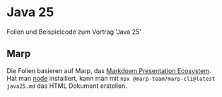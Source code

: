 # Java 25

Folien und Beispielcode zum Vortrag 'Java 25'

## Marp

Die Folien basieren auf Marp, das [Markdown Presentation Ecosystem](https://marp.app/).  
Hat man [node](https://nodejs.org) installiert, kann man mit `npx @marp-team/marp-cli@latest java25.md` das HTML Dokument erstellen.